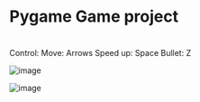 # Pygame Game project
# 

Control:
Move: Arrows
Speed up: Space
Bullet: Z

![image](https://user-images.githubusercontent.com/73339661/169847346-3d7a6e89-2af3-4eaa-b659-e5708ff12923.png)


![image](https://user-images.githubusercontent.com/73339661/169847388-02c4e7cb-95c3-4642-a8c7-c07244ad873a.png)
